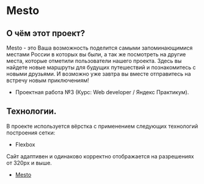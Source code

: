 # Mesto

## О чём этот проект?

Mesto - это Ваша возможность поделится самыми запоминающимися местами России в которых вы были, а так же посмотреть на другие места, которые отметили пользователи нашего проекта. Здесь вы найдете новые маршруты для будущих путешествий и познакомитесь с новыми друзьями. И возможно уже завтра вы вместе отправитесь на встречу новым приключениям!

- Проектная работа №3 (Курс: Web developer / Яндекс Практикум).

## Технологии.

В проекте используется вёрстка с применением следующих технологий построения сетки:

- Flexbox

Сайт адаптивен и одинаково корректно отображается на разрешениях от 320px и выше.

- [Mesto](https://maxlivi1.github.io/mesto/)

